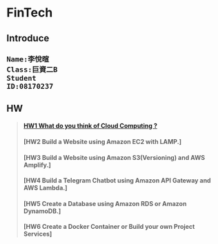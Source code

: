 # FinTech
## **Introduce**
### <pre>Name:李悅暄<br>Class:巨資二B<br>Student ID:08170237</pre>
## HW
> #### [HW1 What do you think of Cloud Computing ?](Hw/HW1/What_do_you_think_of_Cloud_Computing?.md)
> #### [HW2 Build a Website using Amazon EC2 with LAMP.]
> #### [HW3 Build a Website using Amazon S3(Versioning) and AWS Amplify.]
> #### [HW4 Build a Telegram Chatbot using Amazon API Gateway and AWS Lambda.]
> #### [HW5 Create a Database using Amazon RDS or Amazon DynamoDB.]
> #### [HW6 Create a Docker Container or Build your own Project Services]
